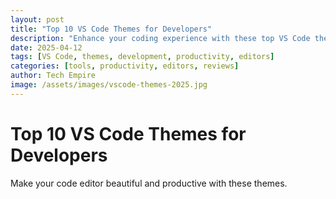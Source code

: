```yaml
---
layout: post
title: "Top 10 VS Code Themes for Developers"
description: "Enhance your coding experience with these top VS Code themes for 2025."
date: 2025-04-12
tags: [VS Code, themes, development, productivity, editors]
categories: [tools, productivity, editors, reviews]
author: Tech Empire
image: /assets/images/vscode-themes-2025.jpg
---
```


# Top 10 VS Code Themes for Developers

Make your code editor beautiful and productive with these themes.